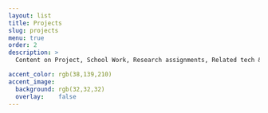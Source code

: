 ```yaml
---
layout: list
title: Projects
slug: projects
menu: true
order: 2
description: >
  Content on Project, School Work, Research assignments, Related tech & information.

accent_color: rgb(38,139,210)
accent_image:
  background: rgb(32,32,32)
  overlay:    false
---
```


